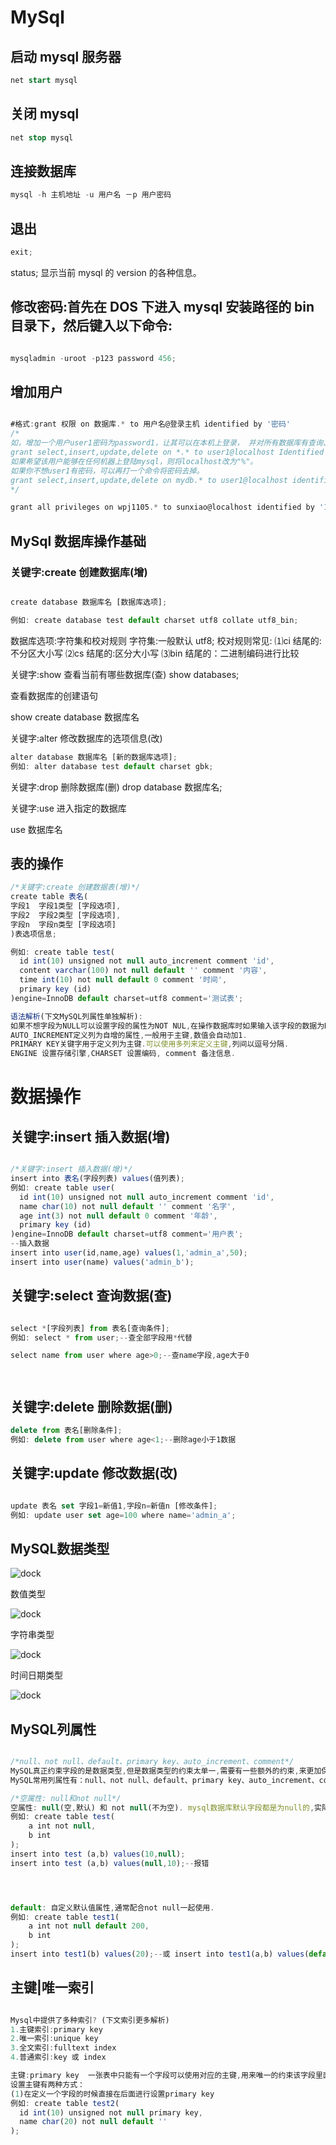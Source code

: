 # MySql

## 启动 mysql 服务器

```sql
net start mysql
```

## 关闭 mysql

```sql
net stop mysql
```

## 连接数据库

```js
mysql -h 主机地址 -u 用户名 －p 用户密码

```

## 退出

```js
exit;
```

status;
显示当前 mysql 的 version 的各种信息。

## 修改密码:首先在 DOS 下进入 mysql 安装路径的 bin 目录下，然后键入以下命令:

```js

mysqladmin -uroot -p123 password 456;

```

## 增加用户

```js

#格式:grant 权限 on 数据库.* to 用户名@登录主机 identified by '密码'
/*
如，增加一个用户user1密码为password1，让其可以在本机上登录， 并对所有数据库有查询、插入、修改、删除的权限。首先用以root用户连入mysql，然后键入以下命令：
grant select,insert,update,delete on *.* to user1@localhost Identified by "password1";
如果希望该用户能够在任何机器上登陆mysql，则将localhost改为"%"。
如果你不想user1有密码，可以再打一个命令将密码去掉。
grant select,insert,update,delete on mydb.* to user1@localhost identified by "";
*/

grant all privileges on wpj1105.* to sunxiao@localhost identified by '123';   #all privileges 所有权限

```

## MySql 数据库操作基础

### 关键字:create 创建数据库(增)

```js

create database 数据库名 [数据库选项];

例如: create database test default charset utf8 collate utf8_bin;
```

数据库选项:字符集和校对规则
字符集:一般默认 utf8;
校对规则常见: ⑴ci 结尾的:不分区大小写 ⑵cs 结尾的:区分大小写 ⑶bin 结尾的：二进制编码进行比较

关键字:show 查看当前有哪些数据库(查)
show databases;

查看数据库的创建语句

show create database 数据库名

关键字:alter 修改数据库的选项信息(改)

```js
alter database 数据库名 [新的数据库选项];
例如: alter database test default charset gbk;
```

关键字:drop 删除数据库(删)
drop database 数据库名;

关键字:use 进入指定的数据库

use 数据库名

## 表的操作

``` js
/*关键字:create 创建数据表(增)*/
create table 表名(
字段1  字段1类型 [字段选项],
字段2  字段2类型 [字段选项],
字段n  字段n类型 [字段选项]
)表选项信息;

例如: create table test(
  id int(10) unsigned not null auto_increment comment 'id',
  content varchar(100) not null default '' comment '内容',
  time int(10) not null default 0 comment '时间',
  primary key (id)
)engine=InnoDB default charset=utf8 comment='测试表';

语法解析(下文MySQL列属性单独解析):
如果不想字段为NULL可以设置字段的属性为NOT NUL,在操作数据库时如果输入该字段的数据为NULL,就会报错.
AUTO_INCREMENT定义列为自增的属性,一般用于主键,数值会自动加1.
PRIMARY KEY关键字用于定义列为主键.可以使用多列来定义主键,列间以逗号分隔.
ENGINE 设置存储引擎,CHARSET 设置编码, comment 备注信息.

```


# 数据操作

## 关键字:insert 插入数据(增)
``` js

/*关键字:insert 插入数据(增)*/
insert into 表名(字段列表) values(值列表);
例如: create table user(
  id int(10) unsigned not null auto_increment comment 'id',
  name char(10) not null default '' comment '名字',
  age int(3) not null default 0 comment '年龄',
  primary key (id)
)engine=InnoDB default charset=utf8 comment='用户表';
--插入数据
insert into user(id,name,age) values(1,'admin_a',50);
insert into user(name) values('admin_b');

```

## 关键字:select 查询数据(查)

``` js

select *[字段列表] from 表名[查询条件];
例如: select * from user;--查全部字段用*代替

select name from user where age>0;--查name字段,age大于0




```


## 关键字:delete 删除数据(删)

``` js
delete from 表名[删除条件];
例如: delete from user where age<1;--删除age小于1数据

```

## 关键字:update 修改数据(改)

``` js

update 表名 set 字段1=新值1,字段n=新值n [修改条件];
例如: update user set age=100 where name='admin_a';

```

## MySQL数据类型

<img :src="$withBase('/sqltype.png')" alt="dock">

数值类型

<img :src="$withBase('/sqltype1.png')" alt="dock">

字符串类型

<img :src="$withBase('/sqltype2.png')" alt="dock">

时间日期类型

<img :src="$withBase('/sqltype3.png')" alt="dock">



## MySQL列属性

``` js

/*null、not null、default、primary key、auto_increment、comment*/
MySQL真正约束字段的是数据类型,但是数据类型的约束太单一,需要有一些额外的约束,来更加保证数据的合法性.
MySQL常用列属性有：null、not null、default、primary key、auto_increment、comment.

/*空属性: null和not null*/
空属性: null(空,默认) 和 not null(不为空). mysql数据库默认字段都是为null的,实际开发过程中尽可能保证所有的数据都不应该为null,空数据没有意义.
例如: create table test(
    a int not null,
    b int
);
insert into test (a,b) values(10,null);
insert into test (a,b) values(null,10);--报错




default: 自定义默认值属性,通常配合not null一起使用.
例如: create table test1(
    a int not null default 200,
    b int
);
insert into test1(b) values(20);--或 insert into test1(a,b) values(default,20);

```



## 主键|唯一索引

``` js

Mysql中提供了多种索引? (下文索引更多解析)
1.主键索引:primary key
2.唯一索引:unique key
3.全文索引:fulltext index
4.普通索引:key 或 index

主键:primary key  一张表中只能有一个字段可以使用对应的主键,用来唯一的约束该字段里面的数据,不能重复和不能为null.
设置主键有两种方式：
(1)在定义一个字段的时候直接在后面进行设置primary key
例如: create table test2(
  id int(10) unsigned not null primary key,
  name char(20) not null default ''
);

```






